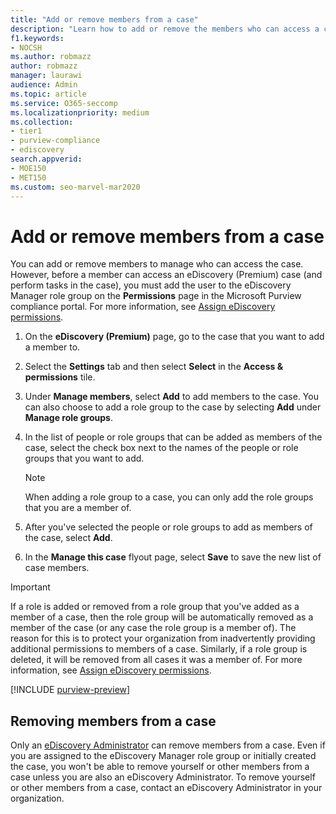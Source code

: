 ```yaml
---
title: "Add or remove members from a case"
description: "Learn how to add or remove the members who can access a case when managing an eDiscovery (Premium) case."
f1.keywords:
- NOCSH
ms.author: robmazz
author: robmazz
manager: laurawi
audience: Admin
ms.topic: article
ms.service: O365-seccomp
ms.localizationpriority: medium
ms.collection:
- tier1
- purview-compliance
- ediscovery 
search.appverid: 
- MOE150
- MET150
ms.custom: seo-marvel-mar2020
---
```

# Add or remove members from a case

You can add or remove members to manage who can access the case. However, before a member can access an eDiscovery (Premium) case (and perform tasks in the case), you must add the user to the eDiscovery Manager role group on the **Permissions** page in the Microsoft Purview compliance portal. For more information, see [Assign eDiscovery permissions](./ediscovery-assign-permissions.md).

1. On the **eDiscovery (Premium)** page, go to the case that you want to add a member to.

2. Select the **Settings** tab and then select **Select** in the **Access & permissions** tile.

3. Under **Manage members**, select **Add** to add members to the case. You can also choose to add a role group to the case by selecting  **Add** under **Manage role groups**.

4. In the list of people or role groups that can be added as members of the case, select the check box next to the names of the people or role groups that you want to add.

   > [!NOTE]
   > When adding a role group to a case, you can only add the role groups that you are a member of.

5. After you've selected the people or role groups to add as members of the case, select **Add**.

6. In the **Manage this case** flyout page, select **Save** to save the new list of case members.

> [!IMPORTANT]
> If a role is added or removed from a role group that you've added as a member of a case, then the role group will be automatically removed as a member of the case (or any case the role group is a member of). The reason for this is to protect your organization from inadvertently providing additional permissions to members of a case. Similarly, if a role group is deleted, it will be removed from all cases it was a member of. For more information, see [Assign eDiscovery permissions](ediscovery-assign-permissions.md#adding-role-groups-as-members-of-ediscovery-cases).

[!INCLUDE [purview-preview](../includes/purview-preview.md)]

## Removing members from a case

Only an [eDiscovery Administrator](ediscovery-assign-permissions.md) can remove members from a case. Even if you are assigned to the eDiscovery Manager role group or initially created the case, you won't be able to remove yourself or other members from a case unless you are also an eDiscovery Administrator. To remove yourself or other members from a case, contact an eDiscovery Administrator in your organization.
